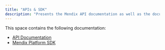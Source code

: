 ```yaml
---
title: "APIs & SDK"
description: "Presents the Mendix API documentation as well as the documentation for the Mendix Platform SDK."
---
```


This space contains the following documentation:

* [API Documentation](apidocs)
* [Mendix Platform SDK](mxsdk)
